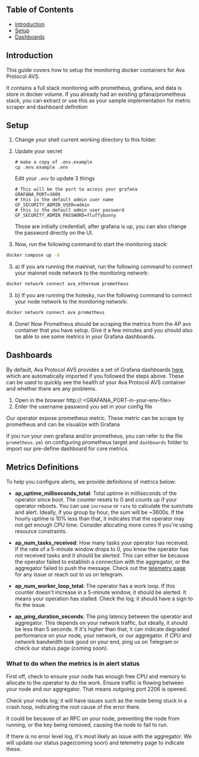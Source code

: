 ## Table of Contents <!-- omit in toc -->
- [Introduction](#introduction)
- [Setup](#setup)
- [Dashboards](#dashboards)

## Introduction

This guide covers how to setup the monitoring docker containers for Ava Protocol
AVS.

It contains a full stack monitoring with prometheus, grafana, and data is store
in docker volume. If you already had an existing grfana/prometheus stack, you
can extract or use this as your sample implementation for metric scraper and
dashboard definition


## Setup

1. Change your shell current working directory to this folder.

2. Update your secret


   ```
   # make a copy of .env.example
   cp .env.example .env
   ```

   Edit your `.env` to update 3 things
   
   ```
   # This will be the port to access your grafana
   GRAFANA_PORT=3009
   # this is the default admin user name
   GF_SECURITY_ADMIN_USER=admin
   # this is the default admin user password
   GF_SECURITY_ADMIN_PASSWORD=fluffybunny
   ```
   
   Those are initially credentiall, after grafana is up, you can also change the
   password directly on the UI.


2. Now, run the following command to start the monitoring stack:

```bash
docker compose up -d
```

3. a) If you are running the mainnet, run the following command to
   connect your mainnet node network to the monitoring network:

```bash
docker network connect ava_ethereum prometheus
```

3. b) If you are running the holesky, run the following command to
   connect your node network to the monitoring network:

```bash
docker network connect ava prometheus
```

4. Done! Now Prometheus should be scraping the metrics from the AP avs
   container that you have setup. Give it a few minutes and you should also be
able to see some metrics in your Grafana dashboards.


## Dashboards

By default, Ava Protocol AVS provides a set of Grafana dashboards
[here](./dashboards/), which are automatically imported if you followed the
steps above. These can be used to quickly see the health of your Ava Protocol
AVS container and whether there are any problems.

1. Open in the browser http://<your-node-ip>:<GRAFANA_PORT-in-your-env-file>
2. Enter the username password you set in your config file


Our operator expose prometheus metric. These metric can be scrape by prometheus
and can be visualize with Grafana

If you run your own grafana and/or prometheus, you can refer to the file
`prometheus.yml` on configuring prometheus target and `dashboards` folder to import
our pre-define dashboard for core metrics.

## Metrics Definitions

To help you configure alerts, we provide definitions of metrics below:

- **ap_uptime_milliseconds_total**: Total uptime in milliseconds of the operator
  since boot. The counter resets to 0 and counts up if your operator reboots.
You can use `increase` or `rate` to calculate the sum/rate and alert. Ideally, if
you group by hour, the sum will be ~3600s. If the hourly uptime is 10% less than
that, it indicates that the operator may not get enough CPU time. Consider
allocating more cores if you're using resource constraints.

- **ap_num_tasks_received**: How many tasks your operator has received. If the
  rate of a 5-minute window drops to 0, you know the operator has not received
  tasks and it should be alerted. This can either be because the operator failed
  to establish a connection with the aggregator, or the aggregator failed to push
  the message. Check out the [telemetry page](https://aggregator.avaprotocol.org/telemetry)
  for any issue or reach out to us on telegram.

- **ap_num_worker_loop_total**: The operator has a work loop. If this counter
  doesn't increase in a 5-minute window, it should be alerted. It means your
  operation has stalled. Check the log; it should have a sign to fix the issue.

- **ap_ping_duration_seconds**: The ping latency between the operator and
  aggregator. This depends on your network traffic, but ideally, it should be
  less than 5 seconds. If it's higher than that, it can indicate degraded
  performance on your node, your network, or our aggregator. If CPU and network
  bandwidth look good on your end, ping us on Telegram or check our status page
  (coming soon).

### What to do when the metrics is in alert status

First off, check to ensure your node has enough free CPU and memory to allocate
to the operator to do the work. Ensure traffic is flowing between your node and
our aggregator. That means outgoing port 2206 is opened.

Check your node log; it will have issues such as the node being stuck in a crash
loop, indicating the root cause of the error there.

It could be because of an RPC on your node, preventing the node from running, or
the key being removed, causing the node to fail to run.

If there is no error level log, it's most likely an issue with the aggregator.
We will update our status page(coming soon) and telemetry page to indicate these.
